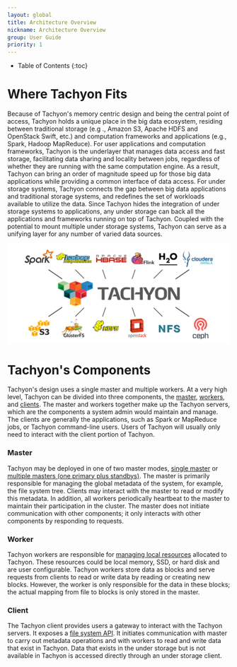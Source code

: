 ```yaml
---
layout: global
title: Architecture Overview
nickname: Architecture Overview
group: User Guide
priority: 1
---
```


* Table of Contents
{:toc}

# Where Tachyon Fits

Because of Tachyon's memory centric design and being the central point of access, Tachyon holds a
unique place in the big data ecosystem, residing between traditional storage (e.g ., Amazon S3,
Apache HDFS and OpenStack Swift, etc.) and computation frameworks and applications (e.g., Spark,
Hadoop MapReduce).  For user applications and computation frameworks, Tachyon is the underlayer that
manages data access and fast storage, facilitating data sharing and locality between jobs,
regardless of whether they are running with the same computation engine. As a result, Tachyon can
bring an order of magnitude speed up for those big data applications while providing a  common
interface of data access. For under storage systems, Tachyon connects the gap between big data
applications and traditional storage systems, and redefines the set of workloads available to
utilize the data. Since Tachyon hides the integration of under storage systems to applications, any
under storage can back all the applications and frameworks running on top of Tachyon. Coupled with
the potential to mount multiple under storage systems, Tachyon can serve as a unifying layer for any
number of varied data sources.

![Stack](./img/stack.png)

# Tachyon's Components

Tachyon's design uses a single master and multiple workers. At a very high level, Tachyon can be
divided into three components, the [master](#master), [workers](#worker), and [clients](#client).
The master and workers together make up the Tachyon servers, which are the components a system admin
would maintain and manage. The clients are generally the applications, such as Spark or MapReduce
jobs, or Tachyon command-line users. Users of Tachyon will usually only need to interact with the
client portion of Tachyon.

### Master

Tachyon may be deployed in one of two master modes, [single master](Running-Tachyon-Locally.html) or
[multiple masters (one primary plus standbys)](Running-Tachyon-Fault-Tolerant-on-EC2.html). The
master  is primarily responsible for managing the global metadata of the system, for example, the
file system  tree. Clients may interact with the master to read or modify this metadata. In
addition, all workers periodically heartbeat to the master to maintain their participation in the
cluster. The master does not initiate communication with other components; it only interacts with
other components by responding to requests.

### Worker

Tachyon workers are responsible for [managing local resources](Tiered-Storage-on-Tachyon.html)
allocated to Tachyon. These resources could be local memory, SSD, or hard disk and are user
configurable. Tachyon workers store data as blocks and serve requests from clients to read or write
data by reading or creating new blocks. However, the worker is only responsible for the data in
these blocks; the actual mapping from file to blocks is only stored in the master.

### Client

The Tachyon client provides users a gateway to interact with the Tachyon servers. It exposes a
[file system API](File-System-API.html). It initiates communication with master to carry out
metadata operations and with workers to read and write data that exist in Tachyon. Data that exists
in the  under storage but is not available in Tachyon is accessed directly through an under storage
client.
